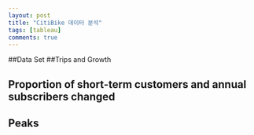 ```yaml
---
layout: post
title: "CitiBike 데이터 분석"
tags: [tableau]
comments: true
---
```


##Data Set
##Trips and Growth
## Proportion of short-term customers and annual subscribers changed
## Peaks
